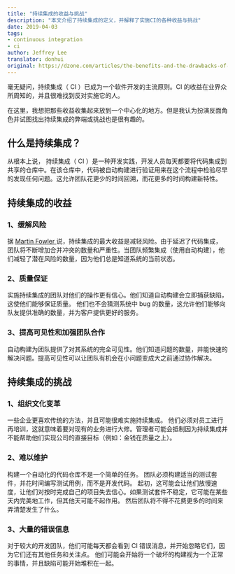 ```yaml
---
title: "持续集成的收益与挑战"
description: "本文介绍了持续集成的定义，并解释了实施CI的各种收益与挑战"
date: 2019-04-03
tags:
- continuous integration
- ci
author: Jeffrey Lee
translator: donhui
original: https://dzone.com/articles/the-benefits-and-the-drawbacks-of-continuous-integ
---
```


毫无疑问，持续集成（ CI ）已成为一个软件开发的主流原则。CI 的收益在业界众所周知的，并且很难找到反对实施它的人。

在这里，我想把那些收益收集起来放到一个中心化的地方。但是我认为扮演反面角色并试图找出持续集成的弊端或挑战也是很有趣的。

## 什么是持续集成？
从根本上说， 持续集成（ CI ）是一种开发实践，开发人员每天都要将代码集成到共享的仓库中。在该仓库中，代码被自动构建进行验证用来在这个流程中检验尽早的发现任何问题。这允许团队花更少的时间回溯，而花更多的时间构建新特性。

## 持续集成的收益

### 1、缓解风险
据 [Martin Fowler ](https://martinfowler.com/articles/continuousIntegration.html)说，持续集成的最大收益是减轻风险。由于延迟了代码集成，团队将不断增加合并冲突的数量和严重性。当团队频繁集成（使用自动构建），他们减轻了潜在风险的数量，因为他们总是知道系统的当前状态。

### 2、质量保证
实施持续集成的团队对他们的操作更有信心。他们知道自动构建会立即捕获缺陷，这使他们能够保证质量。 他们也不会猜测系统中 bug 的数量，这允许他们能够向队友提供准确的数量，并为客户提供更好的服务。

### 3、提高可见性和加强团队合作
自动构建为团队提供了对其系统的完全可见性。他们知道问题的数量，并能快速的解决问题。提高可见性可以让团队有机会在小问题变成大之前通过协作解决。

## 持续集成的挑战

### 1、组织文化变革
一些企业更喜欢传统的方法，并且可能很难实施持续集成。 他们必须对员工进行再培训，这就意味着要对现有的业务进行大修。管理者可能会抵制因为持续集成并不能帮助他们实现公司的直接目标（例如：金钱在质量之上）。

### 2、难以维护
构建一个自动化的代码仓库不是一个简单的任务。 团队必须构建适当的测试套件，并花时间编写测试用例，而不是开发代码。 起初，这可能会让他们放慢速度，让他们对按时完成自己的项目失去信心。如果测试套件不稳定，它可能在某些天内完美地工作，但其他天可能不起作用。 然后团队将不得不花费更多的时间来弄清楚发生了什么。

### 3、大量的错误信息
对于较大的开发团队，他们可能每天都会看到 CI 错误消息，并开始忽略它们，因为它们还有其他任务和关注点。 他们可能会开始将一个破坏的构建视为一个正常的事情，并且缺陷可能开始堆积在一起。
